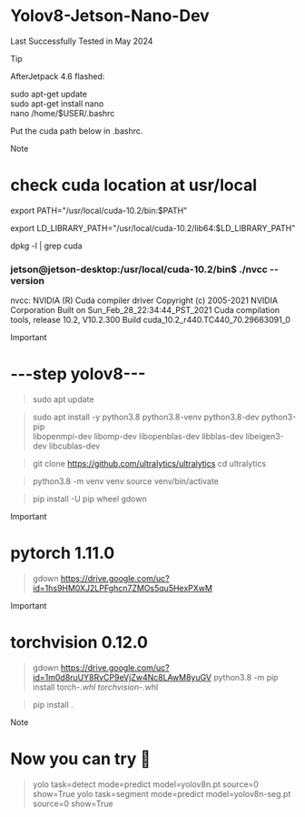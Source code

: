 # Yolov8-Jetson-Nano-Dev
Last Successfully Tested in May 2024

>[!TIP]
  AfterJetpack 4.6 flashed:

sudo apt-get update  
sudo apt-get install nano  
nano /home/$USER/.bashrc   </div> 

Put the cuda path below in .bashrc.  

>[!NOTE]
# check cuda location at usr/local

export PATH="/usr/local/cuda-10.2/bin:$PATH"

export LD_LIBRARY_PATH="/usr/local/cuda-10.2/lib64:$LD_LIBRARY_PATH"

dpkg -l | grep cuda  </div> 


### jetson@jetson-desktop:/usr/local/cuda-10.2/bin$ ./nvcc --version
nvcc: NVIDIA (R) Cuda compiler driver
Copyright (c) 2005-2021 NVIDIA Corporation
Built on Sun_Feb_28_22:34:44_PST_2021
Cuda compilation tools, release 10.2, V10.2.300
Build cuda_10.2_r440.TC440_70.29663091_0

>[!IMPORTANT]
# ---step yolov8---

>sudo apt update

>sudo apt install -y python3.8 python3.8-venv python3.8-dev python3-pip \
>libopenmpi-dev libomp-dev libopenblas-dev libblas-dev libeigen3-dev libcublas-dev

>git clone https://github.com/ultralytics/ultralytics
>cd ultralytics

>python3.8 -m venv venv
>source venv/bin/activate

>pip install -U pip wheel gdown

>[!IMPORTANT]
# pytorch 1.11.0

>gdown https://drive.google.com/uc?id=1hs9HM0XJ2LPFghcn7ZMOs5qu5HexPXwM

>[!IMPORTANT]
# torchvision 0.12.0

>gdown https://drive.google.com/uc?id=1m0d8ruUY8RvCP9eVjZw4Nc8LAwM8yuGV
>python3.8 -m pip install torch-*.whl torchvision-*.whl

>pip install .

>[!NOTE]
# Now you can try :scroll:

>yolo task=detect mode=predict model=yolov8n.pt source=0 show=True
>yolo task=segment mode=predict model=yolov8n-seg.pt source=0 show=True

